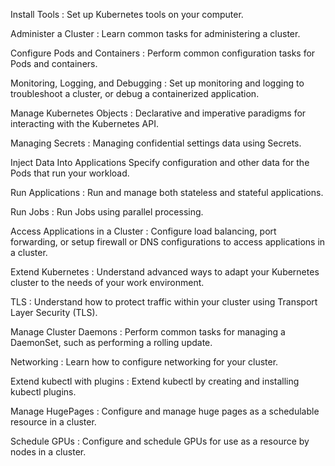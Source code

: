 Install Tools : 
Set up Kubernetes tools on your computer.

Administer a Cluster : 
Learn common tasks for administering a cluster.

Configure Pods and Containers : 
Perform common configuration tasks for Pods and containers.

Monitoring, Logging, and Debugging : 
Set up monitoring and logging to troubleshoot a cluster, or debug a containerized application.

Manage Kubernetes Objects : 
Declarative and imperative paradigms for interacting with the Kubernetes API.

Managing Secrets : 
Managing confidential settings data using Secrets.

Inject Data Into Applications
Specify configuration and other data for the Pods that run your workload.

Run Applications : 
Run and manage both stateless and stateful applications.

Run Jobs : 
Run Jobs using parallel processing.

Access Applications in a Cluster : 
Configure load balancing, port forwarding, or setup firewall or DNS configurations to access applications in a cluster.

Extend Kubernetes : 
Understand advanced ways to adapt your Kubernetes cluster to the needs of your work environment.

TLS : 
Understand how to protect traffic within your cluster using Transport Layer Security (TLS).

Manage Cluster Daemons : 
Perform common tasks for managing a DaemonSet, such as performing a rolling update.

Networking : 
Learn how to configure networking for your cluster.

Extend kubectl with plugins : 
Extend kubectl by creating and installing kubectl plugins.

Manage HugePages : 
Configure and manage huge pages as a schedulable resource in a cluster.

Schedule GPUs : 
Configure and schedule GPUs for use as a resource by nodes in a cluster.
